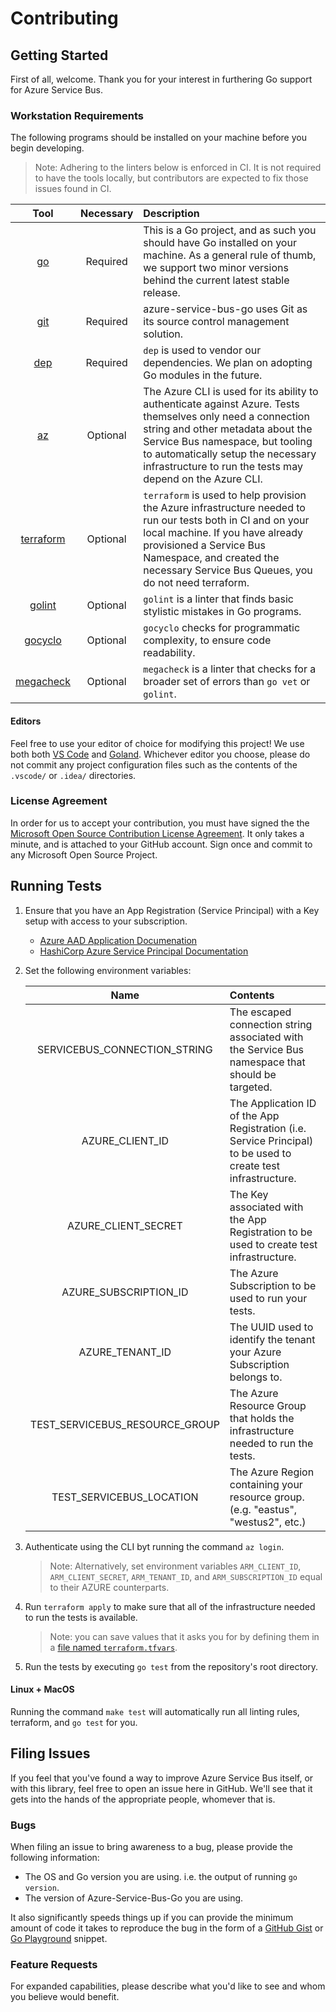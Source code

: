 # Contributing

## Getting Started

First of all, welcome. Thank you for your interest in furthering Go support for Azure Service Bus.

### Workstation Requirements

The following programs should be installed on your machine before you begin developing.

> Note: Adhering to the linters below is enforced in CI. It is not required to have the tools locally, but contributors 
are expected to fix those issues found in CI.

| Tool | Necessary | Description |
| :---------------------------------------------------: | :-----: | :---------------------------------------------------------------------------------------------------------------------------------------------------------------------------------- |
| [go](https://godoc.org)                               | Required |This is a Go project, and as such you should have Go installed on your machine. As a general rule of thumb, we support two minor versions behind the current latest stable release. |
| [git](https://git-scm.com)                            | Required |azure-service-bus-go uses Git as its source control management solution.                                                                                                            |
| [dep](https://github.com/golang/dep)                  | Required |`dep` is used to vendor our dependencies. We plan on adopting Go modules in the future.                                                                                             |
| [az](https://docs.microsoft.com/en-us/cli/azure/install-azure-cli?view=azure-cli-latest) | Optional | The Azure CLI is used for its ability to authenticate against Azure. Tests themselves only need a connection string and other metadata about the Service Bus namespace, but tooling to automatically setup the necessary infrastructure to run the tests may depend on the Azure CLI. |
| [terraform](https://terraform.io)                     | Optional | `terraform` is used to help provision the Azure infrastructure needed to run our tests both in CI and on your local machine. If you have already provisioned a Service Bus Namespace, and created the necessary Service Bus Queues, you do not need terraform. |
| [golint](https://godoc.org/golang.org/x/lint/golint)  | Optional |`golint` is a linter that finds basic stylistic mistakes in Go programs.                                                                                                            |
| [gocyclo](https://github.com/fzipp/gocyclo)           | Optional |`gocyclo`  checks for programmatic complexity, to ensure code readability.                                                                                                          |
| [megacheck](https://honnef.co/go/tools/cmd/megacheck) | Optional | `megacheck` is a linter that checks for a broader set of errors than `go vet` or `golint`.                                                                                         |

#### Editors

Feel free to use your editor of choice for modifying this project! We use both both [VS Code](https://code.visualstudio.com)
and [Goland](https://www.jetbrains.com/go/). Whichever editor you choose, please do not commit any project configuration
files such as the contents of the `.vscode/` or `.idea/` directories.

### License Agreement

In order for us to accept your contribution, you must have signed the the [Microsoft Open Source Contribution License
Agreement](https://cla.opensource.microsoft.com/Azure/azure-service-bus-go). It only takes a minute, and is attached to
your GitHub account. Sign once and commit to any Microsoft Open Source Project.

## Running Tests

1. Ensure that you have an App Registration (Service Principal) with a Key setup with access to your subscription.
	- [Azure AAD Application Documenation](https://docs.microsoft.com/en-us/azure/azure-resource-manager/resource-group-create-service-principal-portal)
	- [HashiCorp Azure Service Principal Documentation](https://www.terraform.io/docs/providers/azurerm/authenticating_via_service_principal.html) 
1. Set the following environment variables:

	| Name                           | Contents                                                                                                      |
	| :----------------------------: | :------------------------------------------------------------------------------------------------------------ |
	| SERVICEBUS_CONNECTION_STRING   | The escaped connection string associated with the Service Bus namespace that should be targeted.              |
	| AZURE_CLIENT_ID                | The Application ID of the App Registration (i.e. Service Principal) to be used to create test infrastructure. |
	| AZURE_CLIENT_SECRET            | The Key associated with the App Registration to be used to create test infrastructure.                        |
	| AZURE_SUBSCRIPTION_ID          | The Azure Subscription to be used to run your tests.                                                          |
	| AZURE_TENANT_ID                | The UUID used to identify the tenant your Azure Subscription belongs to.                                      |
	| TEST_SERVICEBUS_RESOURCE_GROUP | The Azure Resource Group that holds the infrastructure needed to run the tests.                               |
	| TEST_SERVICEBUS_LOCATION       | The Azure Region containing your resource group. (e.g. "eastus", "westus2", etc.)                             |
1. Authenticate using the CLI byt running the command `az login`. 
	> Note: Alternatively, set environment variables `ARM_CLIENT_ID`, `ARM_CLIENT_SECRET`, `ARM_TENANT_ID`, and `ARM_SUBSCRIPTION_ID` equal to their AZURE counterparts.
1. Run `terraform apply` to make sure that all of the infrastructure needed to run the tests is available. 
	> Note: you can save values that it asks you for by defining them in a [file named `terraform.tfvars`](https://www.terraform.io/intro/getting-started/variables.html).
1. Run the tests by executing `go test` from the repository's root directory.

 

#### Linux + MacOS

Running the command `make test` will automatically run all linting rules, terraform, and `go test` for you.


## Filing Issues

If you feel that you've found a way to improve Azure Service Bus itself, or with this library, feel free to open an 
issue here in GitHub. We'll see that it gets into the hands of the appropriate people, whomever that is. 

### Bugs

When filing an issue to bring awareness to a bug, please provide the following information:
- The OS and Go version you are using. i.e. the output of running `go version`.
- The version of Azure-Service-Bus-Go you are using.

It also significantly speeds things up if you can provide the minimum amount of code it takes to reproduce the bug in
the form of a [GitHub Gist](https://gist.github.com) or [Go Playground](https://play.golang.org) snippet.

### Feature Requests

For expanded capabilities, please describe what you'd like to see and whom you believe would benefit.
